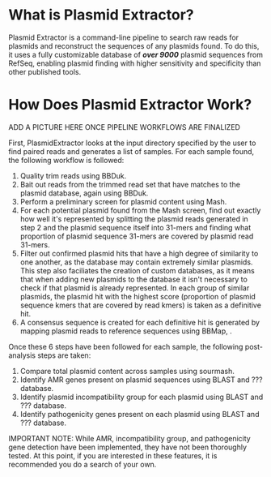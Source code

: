 # What is Plasmid Extractor?

Plasmid Extractor is a command-line pipeline to search raw reads for plasmids and reconstruct the sequences of any plasmids found. To do this, it uses a fully customizable database of **_over 9000_** plasmid
sequences from RefSeq, enabling plasmid finding with higher sensitivity and specificity than other published tools.

# How Does Plasmid Extractor Work?

ADD A PICTURE HERE ONCE PIPELINE WORKFLOWS ARE FINALIZED

First, PlasmidExtractor looks at the input directory specified by the user to find paired reads and generates a list of samples. For each sample found, the following workflow is followed:

1. Quality trim reads using BBDuk. 
2. Bait out reads from the trimmed read set that have matches to the plasmid database, again using BBDuk.
3. Perform a preliminary screen for plasmid content using Mash.
4. For each potential plasmid found from the Mash screen, find out exactly how well it's represented by splitting the plasmid reads generated in step 2 and the plasmid sequence itself into 31-mers and finding what proportion of plasmid sequence 31-mers are covered by plasmid read 31-mers.
5. Filter out confirmed plasmid hits that have a high degree of similarity to one another, as the database may contain extremely similar plasmids. This step also faciliates the creation of custom databases, 
as it means that when adding new plasmids to the database it isn't necessary to check if that plasmid is already represented. In each group of similar plasmids, the plasmid hit with the highest score (proportion of plasmid sequence kmers that are covered by read kmers) is taken as a definitive hit.
6. A consensus sequence is created for each definitive hit is generated by mapping plasmid reads to reference sequences using BBMap, .

Once these 6 steps have been followed for each sample, the following post-analysis steps are taken:

1. Compare total plasmid content across samples using sourmash.
2. Identify AMR genes present on plasmid sequences using BLAST and ??? database.
3. Identify plasmid incompatibility group for each plasmid using BLAST and ??? database.
4. Identify pathogenicity genes present on each plasmid using BLAST and ??? database.

IMPORTANT NOTE: While AMR, incompatibility group, and pathogenicity gene detection have been implemented,
they have not been thoroughly tested. At this point, if you are interested in these features, it is recommended you do a search
of your own.

